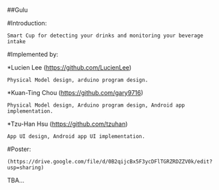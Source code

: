 ##Gulu

#Introduction:

    Smart Cup for detecting your drinks and monitoring your beverage intake 


#Implemented by: 

*Lucien Lee     (https://github.com/LucienLee)

    Physical Model design, arduino program design.


*Kuan-Ting Chou (https://github.com/gary9716)

    Physical Model design, Arduino program design, Android app implementation.


*Tzu-Han Hsu    (https://github.com/tzuhan)

    App UI design, Android app UI implementation.


#Poster: 

    (https://drive.google.com/file/d/0B2qijcBx5F3ycDFlTGRZRDZZV0k/edit?usp=sharing)




TBA...
